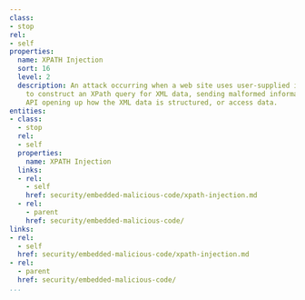 ```yaml
---
class:
- stop
rel:
- self
properties:
  name: XPATH Injection
  sort: 16
  level: 2
  description: An attack occurring when a web site uses user-supplied information
    to construct an XPath query for XML data, sending malformed information to an
    API opening up how the XML data is structured, or access data.
entities:
- class:
  - stop
  rel:
  - self
  properties:
    name: XPATH Injection
  links:
  - rel:
    - self
    href: security/embedded-malicious-code/xpath-injection.md
  - rel:
    - parent
    href: security/embedded-malicious-code/
links:
- rel:
  - self
  href: security/embedded-malicious-code/xpath-injection.md
- rel:
  - parent
  href: security/embedded-malicious-code/
...
```

